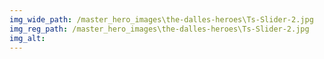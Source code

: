 ```yaml
---
img_wide_path: /master_hero_images\the-dalles-heroes\Ts-Slider-2.jpg
img_reg_path: /master_hero_images\the-dalles-heroes\Ts-Slider-2.jpg
img_alt:
---
```

